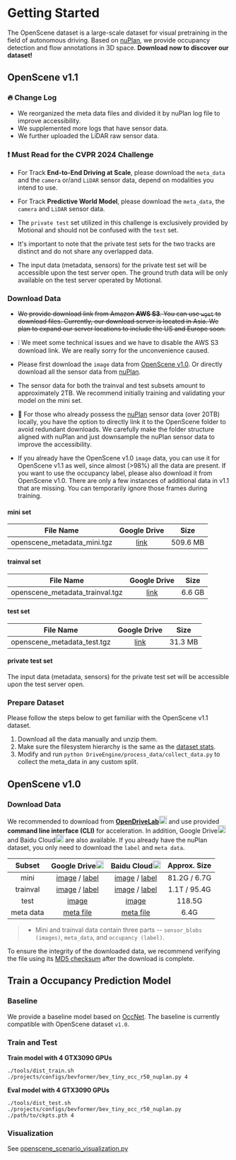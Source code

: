 # Getting Started

The OpenScene dataset is a large-scale dataset for visual pretraining in the field of autonomous driving.
Based on [nuPlan](https://www.nuscenes.org/nuplan), we provide occupancy detection and flow annotations in 3D space.
**Download now to discover our dataset!**

## OpenScene v1.1

### :fire: Change Log
- We reorganized the meta data files and divided it by nuPlan log file to improve accessibility.
- We supplemented more logs that have sensor data.
- We further uploaded the LiDAR raw sensor data.

### :exclamation: Must Read for the CVPR 2024 Challenge

- For Track **End-to-End Driving at Scale**, please download the `meta_data` and the `camera` or/and `LiDAR` sensor data, depend on modalities you intend to use.
- For Track **Predictive World Model**, please download the `meta_data`, the `camera` and `LiDAR` sensor data.

- The `private test` set utilized in this challenge is exclusively provided by Motional and should not be confused with the `test` set.
- It's important to note that the private test sets for the two tracks are distinct and do not share any overlapped data.
- The input data (metadata, sensors) for the private test set will be accessible upon the test server open. The ground truth data will be only available on the test server operated by Motional.


### Download Data
<!-- We recommended to download from [**OpenDriveLab**](https://openxlab.org.cn/datasets/OpenDriveLab/OpenScene)<img src="https://github.com/OpenDriveLab/OpenLane-V2/assets/29263416/4cfa0f7f-535c-40fa-9fca-81276683931d" alt="OpenDriveLab" width="18"/> and use provided **command line interface (CLI)** for acceleration.  -->

- ~~We provide download link from Amazon **AWS S3**. You can use `wget` to download files. Currently, our download server is located in Asia. We plan to expand our server locations to include the US and Europe soon.~~
- :grey_exclamation: We meet some technical issues and we have to disable the AWS S3 download link. We are really sorry for the unconvenience caused.
- Please first download the `image` data from [OpenScene v1.0](#openscene-v10). Or directly download all the sensor data from [nuPlan](https://www.nuscenes.org/nuplan).

- The sensor data for both the trainval and test subsets amount to approximately 2TB. We recommend initially training and validating your model on the mini set.

- :bell: For those who already possess the [nuPlan](https://www.nuscenes.org/nuplan) sensor data (over 20TB) locally, you have the option to directly link it to the OpenScene folder to avoid redundant downloads. We carefully make the folder structure aligned with nuPlan and just downsample the nuPlan sensor data to improve the accessibility.

- If you already have the OpenScene v1.0 `image` data, you can use it for OpenScene v1.1 as well, since almost (>98%) all the data are present. If you want to use the occupancy label, please also download it from OpenScene v1.0. There are only a few instances of additional data in v1.1 that are missing. You can temporarily ignore those frames during training.


#### mini set

| File Name  | Google Drive | Size |
| :--------: | :----------: | :--: |
| openscene_metadata_mini.tgz | [link](https://drive.google.com/file/d/1vGaTaXUQWEo9oZgJe_pUmKXNeCVAT8ME/view?usp=drive_link)| 509.6 MB |

#### trainval set

| File Name  | Google Drive | Size |
| :--------: | :----------: | :--: |
| openscene_metadata_trainval.tgz | [link](https://drive.google.com/file/d/1ce3LLQDpST-QzpV1ZVZcaMnjVkZnHXUq/view?usp=drive_link) | 6.6 GB |

#### test set

| File Name  | Google Drive | Size |
| :--------: | :----------: | :--: |
| openscene_metadata_test.tgz | [link](https://drive.google.com/file/d/1hTQ56OqaNgljE3zD5qtte91uNE9qgSMk/view?usp=drive_link) | 31.3 MB |

<!-- 
#### mini set

| File Name  | Amazon AWS S3 | Size |
| :---: |  :---: | :---: |
| openscene_metadata_mini.tgz | [Asia](https://opendrivelab-openscene.s3.ap-southeast-1.amazonaws.com/openscene-v1.1/openscene_metadata_mini.tgz)| 509.6 MB |
| openscene_sensor_mini_camera.tgz | [Asia](https://opendrivelab-openscene.s3.ap-southeast-1.amazonaws.com/openscene-v1.1/openscene_sensor_mini_camera.tgz) | 83.9 GB |
| openscene_sensor_mini_lidar.tgz | [Asia](https://opendrivelab-openscene.s3.ap-southeast-1.amazonaws.com/openscene-v1.1/openscene_sensor_mini_lidar.tgz) | 59.1 GB |

#### trainval set

| File Name  | Amazon AWS S3 | Size |
| :---: |  :---: | :---: |
| openscene_metadata_trainval.tgz | [Asia](https://opendrivelab-openscene.s3.ap-southeast-1.amazonaws.com/openscene-v1.1/openscene_metadata_trainval.tgz) | 6.6 GB |
| openscene_sensor_trainval_camera_{0-24}.tgz | [Asia](download_links/openscene_sensor_trainval_camera.txt) | 1.1 TB |
| openscene_sensor_trainval_lidar_{0-24}.tgz | [Asia](download_links/openscene_sensor_trainval_lidar.txt) | 821.6 GB |

#### test set

| File Name  | Amazon AWS S3 | Size |
| :---: |  :---: | :---: |
| openscene_metadata_test.tgz | [Asia](https://opendrivelab-openscene.s3.ap-southeast-1.amazonaws.com/openscene-v1.1/openscene_metadata_test.tgz) | 31.3 MB |
| openscene_sensor_test_camera_{0-2}.tgz | [Asia](download_links/openscene_sensor_test_camera.txt) | 119.1 GB |
| openscene_sensor_test_lidar_{0-2}.tgz | [Asia](download_links/openscene_sensor_test_lidar.txt) | 86.3 GB |
-->
#### private test set

The input data (metadata, sensors) for the private test set will be accessible upon the test server open.

### Prepare Dataset

Please follow the steps below to get familiar with the OpenScene v1.1 dataset.

1. Download all the data manually and unzip them.
2. Make sure the filesystem hierarchy is the same as the [dataset stats](dataset_stats.md#filesystem-hierarchy).
3. Modify and run `python DriveEngine/process_data/collect_data.py` to collect the meta_data in any custom split.


## OpenScene v1.0

### Download Data

We recommended to download from [**OpenDriveLab**](https://openxlab.org.cn/datasets/OpenDriveLab/OpenScene)<img src="https://github.com/OpenDriveLab/OpenLane-V2/assets/29263416/4cfa0f7f-535c-40fa-9fca-81276683931d" alt="OpenDriveLab" width="18"/> and use provided **command line interface (CLI)** for acceleration. In addition, Google Drive<img src="https://ssl.gstatic.com/docs/doclist/images/drive_2022q3_32dp.png" alt="Google Drive" width="18"/> and Baidu Cloud<img src="https://nd-static.bdstatic.com/m-static/v20-main/favicon-main.ico" alt="Baidu Yun" width="18"/> are also available. If you already have the nuPlan dataset, you only need to download the `label` and `meta data`.

| Subset  | Google Drive<img src="https://ssl.gstatic.com/docs/doclist/images/drive_2022q3_32dp.png" alt="Google Drive" width="18"/> | Baidu Cloud<img src="https://nd-static.bdstatic.com/m-static/v20-main/favicon-main.ico" alt="Baidu Yun" width="18"/> | Approx. Size |
| :---: |  :---: | :---: | :---: |
| mini |  [image](https://drive.google.com/drive/folders/1sWCpfQiAjOf2e9D3O3R2gJz5e9MXNArI?usp=drive_link) / [label](https://drive.google.com/drive/folders/16xjIgfaIiUq34aU3Qev9pVCDCk90HoEu?usp=drive_link) |  [image](https://pan.baidu.com/s/15nF043xirjZnrOm9qgLh8w?pwd=hksj) / [label](https://pan.baidu.com/s/1HKeDR-qRKpxOAhjesSMjyQ?pwd=ek5j) |  81.2G / 6.7G |
| trainval  |  [image](https://drive.google.com/drive/folders/1kwPMvECZbyWx1AsVLNLP9sLNYQIvScki?usp=drive_link) / [label](https://drive.google.com/drive/folders/1rtMG5gfqL7T7aV06awEa0oyjgGd5q2bI?usp=drive_link) |  [image](https://pan.baidu.com/s/1ZW5oV4JmKFwtO9ciTC-sBA?pwd=qx9x) / [label](https://pan.baidu.com/s/1_WW6spKo_Ru_0ge9SCuOQg?pwd=j6qn) |  1.1T / 95.4G |
| test |  [image](https://drive.google.com/drive/folders/1VUapdlwKRRVl7rh6XLUC9ekLja-EHC4R?usp=drive_link)   |  [image](https://pan.baidu.com/s/1kUKzYszyoRyZj-2m4uCiTw?pwd=8hxs) | 118.5G |
| meta data | [meta file](https://drive.google.com/drive/folders/1kf_qkvXQ2gT4o8JBd5fQL4_2CtApnbOF?usp=drive_link) |  [meta file](https://pan.baidu.com/s/1MxtbNvzZO_NsuYvPGPwwAA?pwd=kwbz) | 6.4G |

> - Mini and trainval data contain three parts -- `sensor_blobs (images)`, `meta_data`, and `occupancy (label)`.

To ensure the integrity of the downloaded data, we recommend verifying the file using its [MD5 checksum](https://drive.google.com/file/d/1B9E43icOc16AhzHU33_RBsgVIfhoNgRI/view?usp=drive_link) after the download is complete.

## Train a Occupancy Prediction Model

### Baseline

We provide a baseline model based on [OccNet](https://github.com/OpenDriveLab/OccNet). The baseline is currently compatible with OpenScene dataset `v1.0`.
<!---Please refer to [DriveEngine](https://github.com/OpenDriveLab/DriveEngine/) (TBA) for details.--->



### Train and Test

**Train model with 4 GTX3090 GPUs** 
```
./tools/dist_train.sh ./projects/configs/bevformer/bev_tiny_occ_r50_nuplan.py 4
```

**Eval model with 4 GTX3090 GPUs**
```
./tools/dist_test.sh ./projects/configs/bevformer/bev_tiny_occ_r50_nuplan.py ./path/to/ckpts.pth 4
```
<!---Note: using 1 GPU to eval can obtain slightly higher performance because continuous video may be truncated with multiple GPUs. By default, we report the score evaluated with 8 GPUs.--->



### Visualization 

See [openscene_scenario_visualization.py](/DriveEngine/process_data/openscene_scenario_visualization.py)
